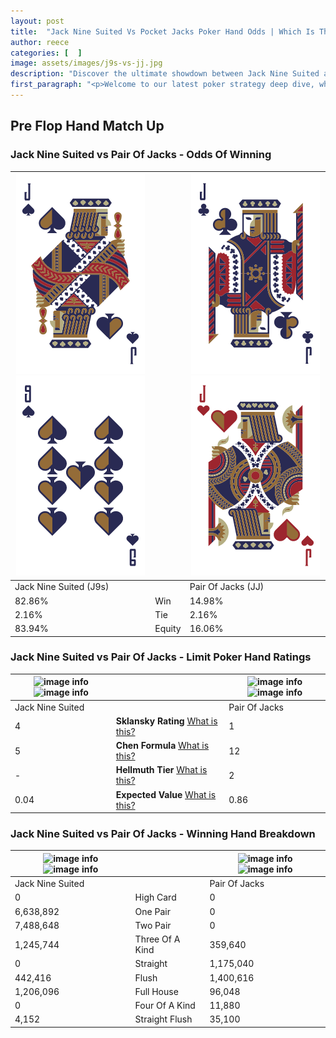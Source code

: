 ```yaml
---
layout: post
title:  "Jack Nine Suited Vs Pocket Jacks Poker Hand Odds | Which Is The Better Hand In Poker? A Complete Guide"
author: reece
categories: [  ]
image: assets/images/j9s-vs-jj.jpg
description: "Discover the ultimate showdown between Jack Nine Suited and Pair Of Jacks in poker! Uncover the odds, strategies, and scenarios where one hand triumphs over the other. Get ready to up your poker game with this thrilling analysis."
first_paragraph: "<p>Welcome to our latest poker strategy deep dive, where we're pitting two distinct hands against each other in a high-stakes showdown: Jack Nine Suited vs Pair Of Jacks.</p><p>In the dynamic world of poker, every decision counts, and knowing which hand holds the upper hand is key to your success at the table.</p><p>In this article, we'll dissect these two hands, explore the scenarios where one dominates the other, and equip you with the knowledge to make strategic choices that can tip the odds in your favor.</p><p>Get ready to unravel the intriguing dynamics of these poker hands and elevate your game to new heights.</p>"
---
```




[comment]: # (sp0)

## Pre Flop Hand Match Up

<div class="table hand-ratings" markdown="1"> 



### Jack Nine Suited vs Pair Of Jacks - Odds Of Winning


    
| ![image info](assets/images/hand1/j.png) ![image info](assets/images/hand1/9.png) |  | ![image info](assets/images/hand2/j.png) ![image info](assets/images/hand2/jo.png) |
| -------- | -------- | -------- |
| Jack Nine Suited (J9s) |  | Pair Of Jacks (JJ) |
| 82.86% | Win | 14.98% |
| 2.16% | Tie | 2.16% |
| 83.94% | Equity | 16.06% |




[comment]: # (sp1)



### Jack Nine Suited vs Pair Of Jacks - Limit Poker Hand Ratings


    
| ![image info](https://www.riverpairs.com/assets/images/hand1/j.png) ![image info](https://www.riverpairs.com/assets/images/hand1/9.png) |  | ![image info](https://www.riverpairs.com/assets/images/hand2/j.png) ![image info](https://www.riverpairs.com/assets/images/hand2/jo.png) |
| -------- | -------- | -------- |
| Jack Nine Suited |  | Pair Of Jacks |
| 4 | **Sklansky Rating** [What is this?](/sklansky-rating-explained) | 1 |
| 5 | **Chen Formula** [What is this?](/chen-formula-explained) | 12 |
| - | **Hellmuth Tier** [What is this?](/Hellmuth-tier-explained) | 2 |
| 0.04 | **Expected Value** [What is this?](/expected-value-explained) | 0.86 |




[comment]: # (sp2)



### Jack Nine Suited vs Pair Of Jacks - Winning Hand Breakdown


    
| ![image info](https://www.riverpairs.com/assets/images/hand1/j.png) ![image info](https://www.riverpairs.com/assets/images/hand1/9.png) |  | ![image info](https://www.riverpairs.com/assets/images/hand2/j.png) ![image info](https://www.riverpairs.com/assets/images/hand2/jo.png) |
| -------- | -------- | -------- |
| Jack Nine Suited |  | Pair Of Jacks |
| 0 | High Card | 0 |
| 6,638,892 | One Pair | 0 |
| 7,488,648 | Two Pair | 0 |
| 1,245,744 | Three Of A Kind | 359,640 |
| 0 | Straight | 1,175,040 |
| 442,416 | Flush | 1,400,616 |
| 1,206,096 | Full House | 96,048 |
| 0 | Four Of A Kind | 11,880 |
| 4,152 | Straight Flush | 35,100 |




[comment]: # (sp3)



</div>

[comment]: # (sp4)



[comment]: # (sp5)

